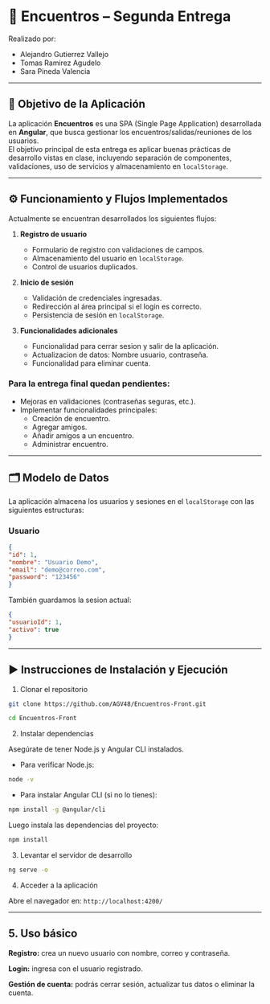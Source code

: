 # 📄 Encuentros – Segunda Entrega

Realizado por:
- Alejandro Gutierrez Vallejo
- Tomas Ramirez Agudelo
- Sara Pineda Valencia

---

## 🎯 Objetivo de la Aplicación
La aplicación **Encuentros** es una SPA (Single Page Application) desarrollada en **Angular**, que busca gestionar los encuentros/salidas/reuniones de los usuarios.  
El objetivo principal de esta entrega es aplicar buenas prácticas de desarrollo vistas en clase, incluyendo separación de componentes, validaciones, uso de servicios y almacenamiento en `localStorage`.

---

## ⚙️ Funcionamiento y Flujos Implementados
Actualmente se encuentran desarrollados los siguientes flujos:

1. **Registro de usuario**
   - Formulario de registro con validaciones de campos.
   - Almacenamiento del usuario en `localStorage`.
   - Control de usuarios duplicados.

2. **Inicio de sesión**
   - Validación de credenciales ingresadas.
   - Redirección al área principal si el login es correcto.
   - Persistencia de sesión en `localStorage`.

3. **Funcionalidades adicionales**
   - Funcionalidad para cerrar sesion y salir de la aplicación.
   - Actualizacion de datos: Nombre usuario, contraseña.
   - Funcionalidad para eliminar cuenta.

### Para la entrega final quedan pendientes:
- Mejoras en validaciones (contraseñas seguras, etc.).
- Implementar funcionalidades principales:
  - Creación de encuentro.
  - Agregar amigos.
  - Añadir amigos a un encuentro.
  - Administrar encuentro.

---

## 🗂 Modelo de Datos
La aplicación almacena los usuarios y sesiones en el `localStorage` con las siguientes estructuras:

### Usuario
```json
{
"id": 1,
"nombre": "Usuario Demo",
"email": "demo@correo.com",
"password": "123456"
} 
```



También guardamos la sesion actual:
```json
{
"usuarioId": 1,
"activo": true
} 
```

---

## ▶️ Instrucciones de Instalación y Ejecución

1. Clonar el repositorio

```bash
git clone https://github.com/AGV48/Encuentros-Front.git

cd Encuentros-Front 
```

2. Instalar dependencias

Asegúrate de tener Node.js y Angular CLI instalados.

- Para verificar Node.js:
```bash
node -v
```

- Para instalar Angular CLI (si no lo tienes):
```bash
npm install -g @angular/cli
```

Luego instala las dependencias del proyecto:
```bash
npm install
```

3. Levantar el servidor de desarrollo
```bash
ng serve -o
```

4. Acceder a la aplicación

Abre el navegador en: `http://localhost:4200/`

---

## 5. Uso básico

**Registro:** crea un nuevo usuario con nombre, correo y contraseña.

**Login:** ingresa con el usuario registrado.

**Gestión de cuenta:** podrás cerrar sesión, actualizar tus datos o eliminar la cuenta.
